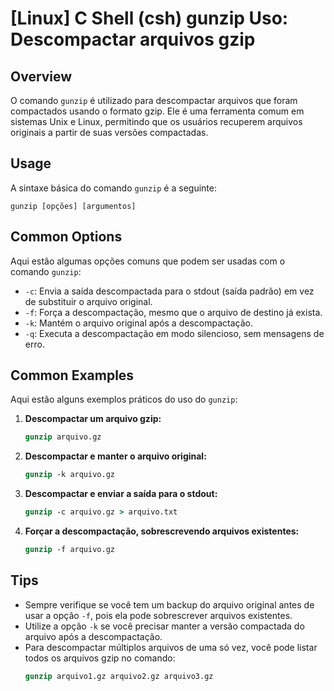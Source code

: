 # [Linux] C Shell (csh) gunzip Uso: Descompactar arquivos gzip

## Overview
O comando `gunzip` é utilizado para descompactar arquivos que foram compactados usando o formato gzip. Ele é uma ferramenta comum em sistemas Unix e Linux, permitindo que os usuários recuperem arquivos originais a partir de suas versões compactadas.

## Usage
A sintaxe básica do comando `gunzip` é a seguinte:

```
gunzip [opções] [argumentos]
```

## Common Options
Aqui estão algumas opções comuns que podem ser usadas com o comando `gunzip`:

- `-c`: Envia a saída descompactada para o stdout (saída padrão) em vez de substituir o arquivo original.
- `-f`: Força a descompactação, mesmo que o arquivo de destino já exista.
- `-k`: Mantém o arquivo original após a descompactação.
- `-q`: Executa a descompactação em modo silencioso, sem mensagens de erro.

## Common Examples
Aqui estão alguns exemplos práticos do uso do `gunzip`:

1. **Descompactar um arquivo gzip:**
   ```csh
   gunzip arquivo.gz
   ```

2. **Descompactar e manter o arquivo original:**
   ```csh
   gunzip -k arquivo.gz
   ```

3. **Descompactar e enviar a saída para o stdout:**
   ```csh
   gunzip -c arquivo.gz > arquivo.txt
   ```

4. **Forçar a descompactação, sobrescrevendo arquivos existentes:**
   ```csh
   gunzip -f arquivo.gz
   ```

## Tips
- Sempre verifique se você tem um backup do arquivo original antes de usar a opção `-f`, pois ela pode sobrescrever arquivos existentes.
- Utilize a opção `-k` se você precisar manter a versão compactada do arquivo após a descompactação.
- Para descompactar múltiplos arquivos de uma só vez, você pode listar todos os arquivos gzip no comando:
  ```csh
  gunzip arquivo1.gz arquivo2.gz arquivo3.gz
  ```